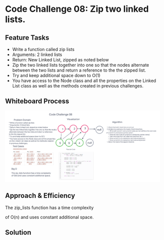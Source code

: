 # Code Challenge 08: Zip two linked lists.

## Feature Tasks

* Write a function called zip lists
* Arguments: 2 linked lists
* Return: New Linked List, zipped as noted below
* Zip the two linked lists together into one so that the nodes alternate between the two lists and return a reference to the the zipped list.
* Try and keep additional space down to O(1)
* You have access to the Node class and all the properties on the Linked List class as well as the methods created in previous challenges.

## Whiteboard Process

![Linked List Zip](./linkedlistzip.png)

## Approach & Efficiency

The zip_lists function has a time complexity

of O(n) and uses constant additional space.

## Solution
<!-- Show how to run your code, and examples of it in action -->
